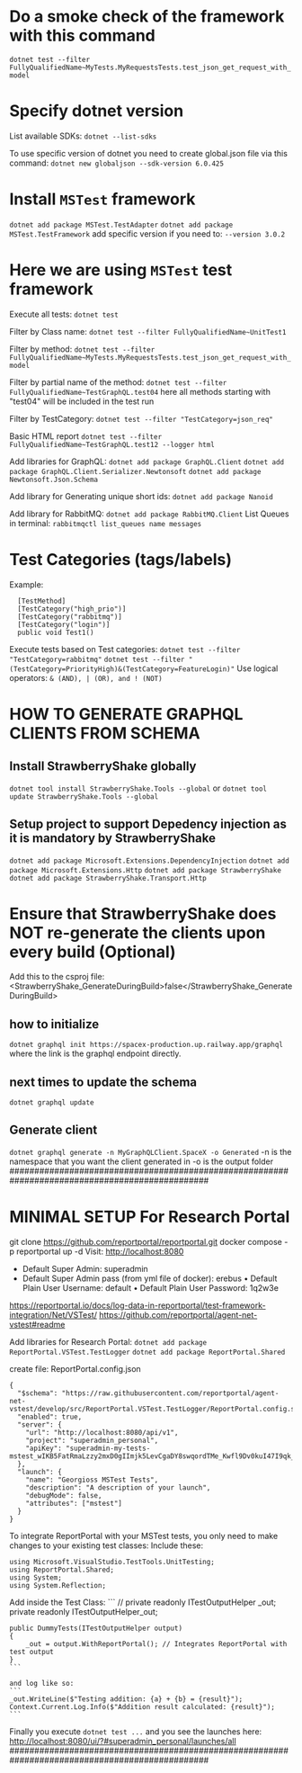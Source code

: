 # Do a smoke check of the framework with this command
`dotnet test --filter FullyQualifiedName~MyTests.MyRequestsTests.test_json_get_request_with_model`

# Specify dotnet version

List available SDKs:
`dotnet --list-sdks`

To use specific version of dotnet you need to create global.json file via this command:
`dotnet new globaljson --sdk-version 6.0.425`

# Install `MSTest` framework

`dotnet add package MSTest.TestAdapter`
`dotnet add package MSTest.TestFramework`
add specific version if you need to: `--version 3.0.2`

# Here we are using `MSTest` test framework

Execute all tests:
`dotnet test`

Filter by Class name:
`dotnet test --filter FullyQualifiedName~UnitTest1`

Filter by method:
`dotnet test --filter FullyQualifiedName~MyTests.MyRequestsTests.test_json_get_request_with_model`

Filter by partial name of the method:
`dotnet test --filter FullyQualifiedName~TestGraphQL.test04`
here all methods starting with "test04" will be included in the test run

Filter by TestCategory:
`dotnet test --filter "TestCategory=json_req"`

Basic HTML report
`dotnet test --filter FullyQualifiedName~TestGraphQL.test12 --logger html`

Add libraries for GraphQL:
`dotnet add package GraphQL.Client`
`dotnet add package GraphQL.Client.Serializer.Newtonsoft`
`dotnet add package Newtonsoft.Json.Schema`

Add library for Generating unique short ids:
`dotnet add package Nanoid`

Add library for RabbitMQ:
`dotnet add package RabbitMQ.Client`
List Queues in terminal:
`rabbitmqctl list_queues name messages`

# Test Categories (tags/labels)

Example:

```
  [TestMethod]
  [TestCategory("high_prio")]
  [TestCategory("rabbitmq")]
  [TestCategory("login")]
  public void Test1()
```

Execute tests based on Test categories:
`dotnet test --filter "TestCategory=rabbitmq"`
`dotnet test --filter "(TestCategory=PriorityHigh)&(TestCategory=FeatureLogin)"`
Use logical operators: `& (AND), | (OR), and ! (NOT)`


# HOW TO GENERATE GRAPHQL CLIENTS FROM SCHEMA ########################################################

## Install StrawberryShake globally
`dotnet tool install StrawberryShake.Tools --global`
or
`dotnet tool update StrawberryShake.Tools --global`

## Setup project to support Depedency injection as it is mandatory by StrawberryShake
`dotnet add package Microsoft.Extensions.DependencyInjection`
`dotnet add package Microsoft.Extensions.Http`
`dotnet add package StrawberryShake`
`dotnet add package StrawberryShake.Transport.Http`

# Ensure that StrawberryShake does NOT re-generate the clients upon every build (Optional)
Add this to the csproj file:
<PropertyGroup>
  <StrawberryShake_GenerateDuringBuild>false</StrawberryShake_GenerateDuringBuild>
</PropertyGroup>

## how to initialize 
`dotnet graphql init https://spacex-production.up.railway.app/graphql`
where the link is the graphql endpoint directly.

## next times to update the schema
`dotnet graphql update`

## Generate client
`dotnet graphql generate -n MyGraphQLClient.SpaceX -o Generated`
-n is the namespace that you want the client generated in
-o  is the output folder
################################################################################################


# MINIMAL SETUP For Research Portal ########################################################

git clone <https://github.com/reportportal/reportportal.git>
docker compose -p reportportal up -d
Visit: <http://localhost:8080>

- Default Super Admin: superadmin
- Default Super Admin pass (from yml file of docker): erebus
• Default Plain User Username: default
• Default Plain User Password: 1q2w3e

https://reportportal.io/docs/log-data-in-reportportal/test-framework-integration/Net/VSTest/
https://github.com/reportportal/agent-net-vstest#readme

Add libraries for Research Portal:
`dotnet add package ReportPortal.VSTest.TestLogger`
`dotnet add package ReportPortal.Shared`

create file: ReportPortal.config.json
```
{
  "$schema": "https://raw.githubusercontent.com/reportportal/agent-net-vstest/develop/src/ReportPortal.VSTest.TestLogger/ReportPortal.config.schema",
  "enabled": true,
  "server": {
    "url": "http://localhost:8080/api/v1",
    "project": "superadmin_personal",
    "apiKey": "superadmin-my-tests-mstest_wIKB5FatRmaLzzy2mxD0gIImjk5LevCgaDY8swqordTMe_Kwfl9Dv0kuI47I9qk_"
  },
  "launch": {
    "name": "Georgioss MSTest Tests",
    "description": "A description of your launch",
    "debugMode": false,
    "attributes": ["mstest"]
  }
}
```

To integrate ReportPortal with your MSTest tests, you only need to make changes to your existing test classes:
Include these:

  ```
  using Microsoft.VisualStudio.TestTools.UnitTesting;
  using ReportPortal.Shared;
  using System;
  using System.Reflection;
  ```

Add inside the Test Class:
    ```
    // private readonly ITestOutputHelper _out;
    private readonly ITestOutputHelper_out;

    public DummyTests(ITestOutputHelper output)
    {
        _out = output.WithReportPortal(); // Integrates ReportPortal with test output
    }
    ```

    and log like so:
    ```
    _out.WriteLine($"Testing addition: {a} + {b} = {result}");
    Context.Current.Log.Info($"Addition result calculated: {result}");
    ```

Finally you execute
`dotnet test ...`
and you see the launches here: <http://localhost:8080/ui/?#superadmin_personal/launches/all>
################################################################################################
